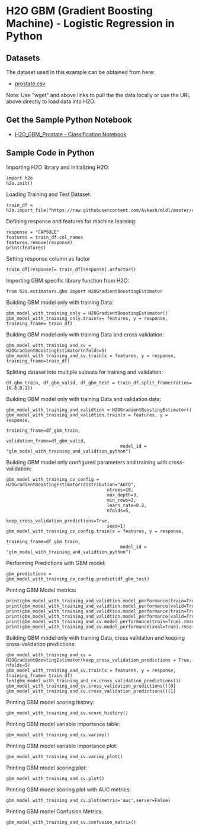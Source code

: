 # H2O GBM (Gradient Boosting Machine) - Logistic Regression in Python #

## Datasets ##
The dataset used in this example can be obtained from here:
 - [prostate.csv](https://raw.githubusercontent.com/Avkash/mldl/master/data/prostate.csv)

Note: Use "wget" and above links to pull the the data locally or use the URL above directly to load data into H2O.

## Get the Sample Python Notebook ##
  - [H2O_GBM_Prostate - Classification Notebook](https://github.com/Avkash/mldl/blob/master/notebook/h2o/H2O-GBM-Prostate-Classification.ipynb)
  

## Sample Code in Python ##

Importing H2O library and initializing H2O:
```
import h2o
h2o.init()
```
Loading Training and Test Dataset:
```
train_df = h2o.import_file("https://raw.githubusercontent.com/Avkash/mldl/master/data/prostate.csv")
```
Defining response and features for machine learning:
```
response = "CAPSULE"
features = train_df.col_names
features.remove(response)
print(features)
```
Setting response column as factor
```
train_df[response]= train_df[response].asfactor()
```
Importing GBM specific library function from H2O:
```
from h2o.estimators.gbm import H2OGradientBoostingEstimator
```
Building GBM model only with training Data:
```
gbm_model_with_training_only = H2OGradientBoostingEstimator()
gbm_model_with_training_only.train(x= features, y = response, training_frame= train_df)
```
Building GBM model only with training Data and cross validation:
```
gbm_model_with_training_and_cv = H2OGradientBoostingEstimator(nfolds=5)
gbm_model_with_training_and_cv.train(x = features, y = response, training_frame=train_df)
```
Splitting dataset into multiple subsets for training and validation:
```
df_gbm_train, df_gbm_valid, df_gbm_test = train_df.split_frame(ratios=[0.8,0.1])
```
Building GBM model only with training Data and validation data:
```
gbm_model_with_training_and_validtion = H2OGradientBoostingEstimator()
gbm_model_with_training_and_validtion.train(x = features, y = response, 
                                            training_frame=df_gbm_train, 
                                            validation_frame=df_gbm_valid,
                                           model_id = "glm_model_with_training_and_validtion_python")
```
Building GBM model only configured parameters and training with cross-validation:
```
gbm_model_with_training_cv_config = H2OGradientBoostingEstimator(distribution="AUTO",
                                      ntrees=10,
                                      max_depth=3,
                                      min_rows=2,
                                      learn_rate=0.2,
                                      nfolds=5,
                                      keep_cross_validation_predictions=True,
                                      seed=1)
gbm_model_with_training_cv_config.train(x = features, y = response, 
                                            training_frame=df_gbm_train, 
                                           model_id = "glm_model_with_training_and_validtion_python")
```                                           
Performing Predictions with GBM model:
```
gbm_predictions = gbm_model_with_training_cv_config.predict(df_gbm_test)
```
Printing GBM Model metrics:
```
print(gbm_model_with_training_and_validtion.model_performance(train=True).auc())
print(gbm_model_with_training_and_validtion.model_performance(valid=True).auc())
print(gbm_model_with_training_and_validtion.model_performance(train=True).r2())
print(gbm_model_with_training_and_validtion.model_performance(valid=True).r2())
print(gbm_model_with_training_and_cv.model_performance(train=True).rmse())
print(gbm_model_with_training_and_cv.model_performance(xval=True).rmse())
```
Building GBM model only with training Data, cross validation and keeping cross-validation predictions:
```
gbm_model_with_training_and_cv = H2OGradientBoostingEstimator(keep_cross_validation_predictions = True, nfolds=5)
gbm_model_with_training_and_cv.train(x = features, y = response, training_frame= train_df)
len(gbm_model_with_training_and_cv.cross_validation_predictions())
gbm_model_with_training_and_cv.cross_validation_predictions()[0]
gbm_model_with_training_and_cv.cross_validation_predictions()[1]
```
Printing GBM model scoring history:
```
gbm_model_with_training_and_cv.score_history()
```
Printing GBM model variable importance table:
```
gbm_model_with_training_and_cv.varimp()
```
Printing GBM model variable importance plot:
```
gbm_model_with_training_and_cv.varimp_plot()
```
Printing GBM model scoring plot:
```
gbm_model_with_training_and_cv.plot()
```
Printing GBM model scoring plot with AUC metrics:
```
gbm_model_with_training_and_cv.plot(metric='auc',server=False)
```
Printing GBM model Confusion Metrics:
```
gbm_model_with_training_and_cv.confusion_matrix()
```
